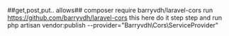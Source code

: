 ##get,post,put.. allows##
composer require barryvdh/laravel-cors
run
https://github.com/barryvdh/laravel-cors
this here do it step step
and run
php artisan vendor:publish --provider="Barryvdh\Cors\ServiceProvider"
